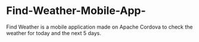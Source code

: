 # Find-Weather-Mobile-App-
Find Weather is a mobile application made on Apache Cordova to check the weather for today and the next 5 days.
